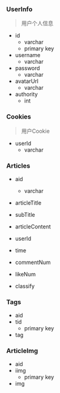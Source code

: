 ### UserInfo

> 用户个人信息

- id
    - varchar
    - primary key
- username
    - varchar
- password
    - varchar
- avatarUrl
    - varchar
- authority
    - int



### Cookies

> 用户Cookie

- userId
    - varchar



### Articles

- aid
    - varchar

- articleTitle
- subTitle
- articleContent

- userId
- time
- commentNum
- likeNum
- classify

### Tags

- aid
- tid
    - primary key
- tag

### ArticleImg

- aid
- iimg
    - primary key
- img